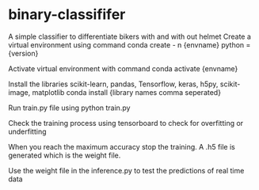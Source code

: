 # binary-classififer
A simple classifier to differentiate bikers with and with out helmet
Create a virtual environment using command 
conda create - n {envname} python = {version}

Activate virtual environment with command conda activate {envname}

Install the libraries scikit-learn, pandas, Tensorflow, keras, h5py, scikit-image, matplotlib
conda install {library names comma seperated}

Run train.py file using 
python train.py

Check the training process using tensorboard to check for overfitting or underfitting

When you reach the maximum accuracy stop the training. A .h5 file is generated which is the weight file.

Use the weight file in the inference.py to test the predictions of real time data


